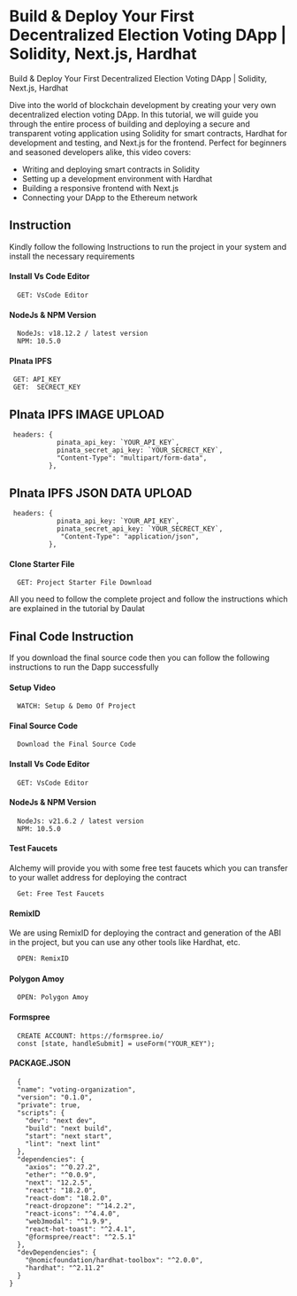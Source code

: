 # Build & Deploy Your First Decentralized Election Voting DApp | Solidity, Next.js, Hardhat

Build & Deploy Your First Decentralized Election Voting DApp | Solidity, Next.js, Hardhat

Dive into the world of blockchain development by creating your very own decentralized election voting DApp. In this tutorial, we will guide you through the entire process of building and deploying a secure and transparent voting application using Solidity for smart contracts, Hardhat for development and testing, and Next.js for the frontend. Perfect for beginners and seasoned developers alike, this video covers:

- Writing and deploying smart contracts in Solidity
- Setting up a development environment with Hardhat
- Building a responsive frontend with Next.js
- Connecting your DApp to the Ethereum network


## Instruction

Kindly follow the following Instructions to run the project in your system and install the necessary requirements

#### Install Vs Code Editor

```https://code.visualstudio.com/download
  GET: VsCode Editor
```

#### NodeJs & NPM Version

```https://nodejs.org/en/download
  NodeJs: v18.12.2 / latest version
  NPM: 10.5.0
```

#### PInata IPFS

```https://www.pinata.cloud/
 GET: API_KEY
 GET:  SECRECT_KEY
```

## PInata IPFS IMAGE UPLOAD

```https://www.pinata.cloud/
 headers: {
            pinata_api_key: `YOUR_API_KEY`,
            pinata_secret_api_key: `YOUR_SECRECT_KEY`,
            "Content-Type": "multipart/form-data",
          },
```

## PInata IPFS JSON DATA UPLOAD

```https://www.pinata.cloud/
 headers: {
            pinata_api_key: `YOUR_API_KEY`,
            pinata_secret_api_key: `YOUR_SECRECT_KEY`,
             "Content-Type": "application/json",
          },
```

#### Clone Starter File

```URL
  GET: Project Starter File Download
```

All you need to follow the complete project and follow the instructions which are explained in the tutorial by Daulat

## Final Code Instruction

If you download the final source code then you can follow the following instructions to run the Dapp successfully

#### Setup Video

```https://code.visualstudio.com/download
  WATCH: Setup & Demo Of Project
```

#### Final Source Code

```https://www.theblockchaincoders.com/SourceCode
  Download the Final Source Code
```

#### Install Vs Code Editor

```https://code.visualstudio.com/download
  GET: VsCode Editor
```

#### NodeJs & NPM Version

```https://nodejs.org/en/download
  NodeJs: v21.6.2 / latest version
  NPM: 10.5.0
```

#### Test Faucets

Alchemy will provide you with some free test faucets which you can transfer to your wallet address for deploying the contract

```https://faucet.polygon.technology/
  Get: Free Test Faucets
```

#### RemixID

We are using RemixID for deploying the contract and generation of the ABI in the project, but you can use any other tools like Hardhat, etc.

```https://remix-project.org
  OPEN: RemixID
```

#### Polygon Amoy

```https://www.oklink.com/amoy
  OPEN: Polygon Amoy
```

#### Formspree

```https://formspree.io/
  CREATE ACCOUNT: https://formspree.io/
  const [state, handleSubmit] = useForm("YOUR_KEY");
```

#### PACKAGE.JSON

```https://www.theblockchaincoders.com/SourceCode
  {
  "name": "voting-organization",
  "version": "0.1.0",
  "private": true,
  "scripts": {
    "dev": "next dev",
    "build": "next build",
    "start": "next start",
    "lint": "next lint"
  },
  "dependencies": {
    "axios": "^0.27.2",
    "ether": "^0.0.9",
    "next": "12.2.5",
    "react": "18.2.0",
    "react-dom": "18.2.0",
    "react-dropzone": "^14.2.2",
    "react-icons": "^4.4.0",
    "web3modal": "^1.9.9",
    "react-hot-toast": "^2.4.1",
    "@formspree/react": "^2.5.1"
  },
  "devDependencies": {
    "@nomicfoundation/hardhat-toolbox": "^2.0.0",
    "hardhat": "^2.11.2"
  }
}

```
